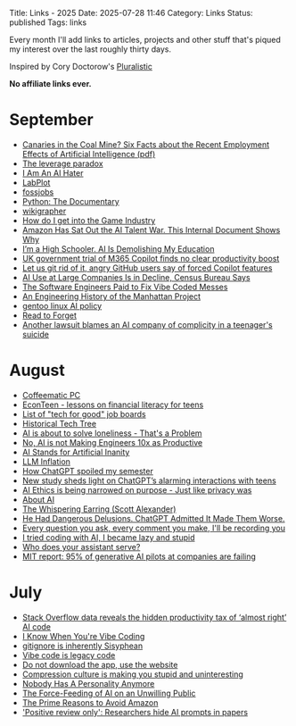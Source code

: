 Title: Links - 2025
Date: 2025-07-28 11:46
Category: Links
Status: published
Tags: links

Every month I'll add links to articles, projects and other stuff that's piqued my interest over the last roughly thirty days. 

Inspired by Cory Doctorow's [Pluralistic](https://pluralistic.net/) 

**No affiliate links ever.**
# September
- [Canaries in the Coal Mine? Six Facts about the Recent Employment Effects of Artificial Intelligence (pdf)](https://digitaleconomy.stanford.edu/wp-content/uploads/2025/08/Canaries_BrynjolfssonChandarChen.pdf)
- [The leverage paradox](https://www.indiehackers.com/post/lifestyle/the-leverage-paradox-ksRiX6y6W7NzfBE57dzt)
- [I Am An AI Hater](https://anthonymoser.github.io/writing/ai/haterdom/2025/08/26/i-am-an-ai-hater.html)
- [LabPlot](https://labplot.org/)
- [fossjobs](https://www.fossjobs.net/)
- [Python: The Documentary](https://www.youtube.com/watch?app=desktop&v=GfH4QL4VqJ0)
- [wikigrapher](https://wikigrapher.com/paths)
- [How do I get into the Game Industry](https://garry.net/posts/how-do-i-get-into-the-game-industry)
- [Amazon Has Sat Out the AI Talent War. This Internal Document Shows Why](https://www.businessinsider.com/amazon-ai-talent-wars-internal-document-2025-8)
- [I’m a High Schooler. AI Is Demolishing My Education](https://www.theatlantic.com/technology/archive/2025/09/high-school-student-ai-education/684088/)
- [UK government trial of M365 Copilot finds no clear productivity boost](https://www.theregister.com/2025/09/04/m365_copilot_uk_government/)
- [Let us git rid of it, angry GitHub users say of forced Copilot features](https://www.theregister.com/2025/09/05/github_copilot_complaints/)
- [AI Use at Large Companies Is in Decline, Census Bureau Says](https://gizmodo.com/ai-adoption-declining-at-large-companies-2000655693)
- [The Software Engineers Paid to Fix Vibe Coded Messes](https://www.404media.co/the-software-engineers-paid-to-fix-vibe-coded-messes/)
- [An Engineering History of the Manhattan Project](https://www.construction-physics.com/p/an-engineering-history-of-the-manhattan)
- [gentoo linux AI policy](https://wiki.gentoo.org/wiki/Project:Council/AI_policy)
- [Read to Forget](https://mo42.bearblog.dev/read-to-forget/)
- [Another lawsuit blames an AI company of complicity in a teenager's suicide](https://www.engadget.com/ai/another-lawsuit-blames-an-ai-company-of-complicity-in-a-teenagers-suicide-184529475.html)
# August 
- [Coffeematic PC](https://www.dougmacdowell.com/coffeematic-pc.html)
- [EconTeen - lessons on financial literacy for teens](https://econteen.com/)
- [List of "tech for good" job boards](https://evanhahn.com/list-of-tech-for-good-job-boards/)
- [Historical Tech Tree](https://www.historicaltechtree.com/)
- [AI is about to solve loneliness - That's a Problem](https://www.newyorker.com/magazine/2025/07/21/ai-is-about-to-solve-loneliness-thats-a-problem)
- [No, AI is not Making Engineers 10x as Productive](https://colton.dev/blog/curing-your-ai-10x-engineer-imposter-syndrome/)
- [AI Stands for Artificial Inanity](https://lambdaland.org/posts/2025-08-04_artifical_inanity/)
- [LLM Inflation](https://tratt.net/laurie/blog/2025/llm_inflation.html)
- [How ChatGPT spoiled my semester](https://benborgers.com/chatgpt-semester)
- [New study sheds light on ChatGPT’s alarming interactions with teens](https://apnews.com/article/chatgpt-study-harmful-advice-teens-c569cddf28f1f33b36c692428c2191d4)
- [AI Ethics is being narrowed on purpose - Just like privacy was](https://nimishg.substack.com/p/ai-ethics-is-being-narrowed-on-purpose)
- [About AI](https://priver.dev/blog/ai/about-ai/)
- [The Whispering Earring (Scott Alexander)](https://croissanthology.com/earring)
- [He Had Dangerous Delusions. ChatGPT Admitted It Made Them Worse.](https://www.wsj.com/tech/ai/chatgpt-chatbot-psychology-manic-episodes-57452d14)
- [Every question you ask, every comment you make, I'll be recording you](https://www.theregister.com/2025/08/18/opinion_column_ai_surveillance/)
- [I tried coding with AI, I became lazy and stupid](https://thomasorus.com/i-tried-coding-with-ai-i-became-lazy-and-stupid)
- [Who does your assistant serve?](https://xeiaso.net/blog/2025/who-assistant-serve/)
- [MIT report: 95% of generative AI pilots at companies are failing](https://fortune.com/2025/08/18/mit-report-95-percent-generative-ai-pilots-at-companies-failing-cfo/)

# July
- [Stack Overflow data reveals the hidden productivity tax of ‘almost right’ AI code](https://venturebeat.com/ai/stack-overflow-data-reveals-the-hidden-productivity-tax-of-almost-right-ai-code/)
- [I Know When You're Vibe Coding](https://alexkondov.com/i-know-when-youre-vibe-coding/)
- [gitignore is inherently Sisyphean](https://rgbcu.be/blog/gitignore/)
- [Vibe code is legacy code](https://blog.val.town/vibe-code)
- [Do not download the app, use the website](https://idiallo.com/blog/dont-download-apps)
- [Compression culture is making you stupid and uninteresting](https://maalvika.substack.com/p/compression-culture-is-making-you)
- [Nobody Has A Personality Anymore](https://www.freyaindia.co.uk/p/nobody-has-a-personality-anymore)
- [The Force-Feeding of AI on an Unwilling Public](https://www.honest-broker.com/p/the-force-feeding-of-ai-on-an-unwilling)
- [The Prime Reasons to Avoid Amazon](https://blog.thenewoil.org/the-prime-reasons-to-avoid-amazon)
- ['Positive review only': Researchers hide AI prompts in papers](https://asia.nikkei.com/Business/Technology/Artificial-intelligence/Positive-review-only-Researchers-hide-AI-prompts-in-papers)